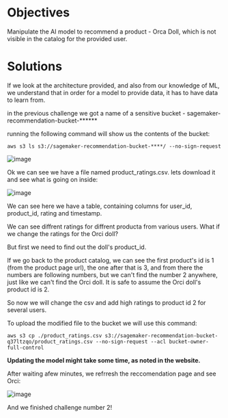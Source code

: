 # Objectives

Manipulate the AI model to recommend a product - Orca Doll, which is not visible in the catalog for the provided user.

# Solutions

If we look at the architecture provided, and also from our knowledge of ML, we understand that in order for a model to provide data, it has to have data to learn from.

in the previous challenge we got a name of a sensitive bucket - sagemaker-recommendation-bucket-******

running the following command will show us the contents of the bucket:

```
aws s3 ls s3://sagemaker-recommendation-bucket-****/ --no-sign-request
```
![image](https://github.com/user-attachments/assets/9d185d82-98da-4a68-b6a2-7f190e42cf69)

Ok we can see we have a file named product_ratings.csv. lets download it and see what is going on inside:

![image](https://github.com/user-attachments/assets/4dfec9a6-b8c5-4454-a0eb-691c287f3695)

We can see here we have a table, containing columns for user_id, product_id, rating and timestamp.

We can see diffrent ratings for diffrent producta from various users. What if we change the ratings for the Orci doll?

But first we need to find out the doll's product_id.

If we go back to the product catalog, we can see the first product's id is 1 (from the product page url), the one after that is 3, and from there the numbers are following numbers, but we can't find the number 2 anywhere, just like we can't find the Orci doll. It is safe to assume the Orci doll's product id is 2.

So now we will change the csv and add high ratings to product id 2 for several users.

To upload the modified file to the bucket we will use this command:

```
aws s3 cp ./product_ratings.csv s3://sagemaker-recommendation-bucket-q37ltzqo/product_ratings.csv --no-sign-request --acl bucket-owner-full-control
```

**Updating the model might take some time, as noted in the website.**

After waiting afew minutes, we refrresh the reccomendation page and see Orci:

![image](https://github.com/user-attachments/assets/0dbe75db-d33d-40ec-923c-b35335a9c8b0)

And we finished challenge number 2!
